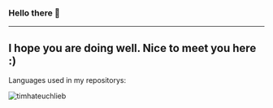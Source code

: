 ### Hello there 👋
---
I hope you are doing well.
Nice to meet you here :)
---

Languages used in my repositorys:

<p><img align="center" src="https://github-readme-stats.vercel.app/api/top-langs/?username=timhateuchlieb&layout=compact&theme=dark" alt="timhateuchlieb" /></p>
<!--
**timhateuchlieb/timhateuchlieb** is a ✨ _special_ ✨ repository because its `README.md` (this file) appears on your GitHub profile.

Here are some ideas to get you started:

- 🔭 I’m currently working on ...
- 🌱 I’m currently learning ...
- 👯 I’m looking to collaborate on ...
- 🤔 I’m looking for help with ...
- 💬 Ask me about ...
- 📫 How to reach me: ...
- 😄 Pronouns: ...
- ⚡ Fun fact: ...
-->
